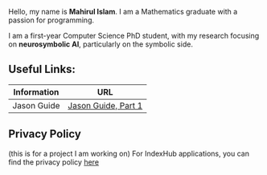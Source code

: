 Hello, my name is **Mahirul Islam**. I am a Mathematics graduate with a passion for programming.

I am a first-year Computer Science PhD student, with my research focusing on **neurosymbolic AI**, particularly on the symbolic side.

## Useful Links:

| Information | URL |
| ----------- | ---- |
| Jason Guide | [Jason Guide, Part 1](https://mahir-islam.github.io/jason_guide_1) |

## Privacy Policy
(this is for a project I am working on)
For IndexHub applications, you can find the privacy policy [here](https://mahir-islam.github.io/privacy-policy)
